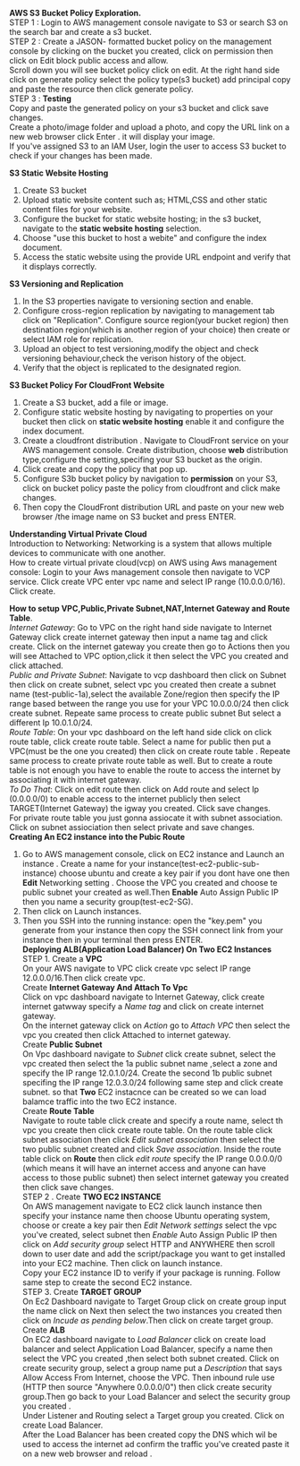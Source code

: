 **AWS S3 Bucket Policy Exploration.**<br>
STEP 1 : Login to AWS management console navigate to S3 or search S3 on the search bar and create a s3 bucket.<br>
STEP 2 : Create a JASON- formatted bucket policy on the management console by clicking on the bucket you created, click on permission then click on Edit block public access and allow.<br>
Scroll down you will see bucket policy click on edit. At the right hand side click on generate policy select the policy type(s3 bucket) add principal copy and paste the resource then click generate policy.<br>
STEP 3 : **Testing**<br>
Copy and paste the generated policy on your s3 bucket and click save changes.<br>
Create a photo/image folder and upload a photo, and copy the URL link on a new web browser click Enter . it will display your image.<br>
If you've assigned S3 to an IAM User, login the user to access S3 bucket to check if your changes has been made.<br>

**S3 Static Website Hosting**<br>
1. Create S3 bucket<br>
2. Upload static website content such as; HTML,CSS and other static content files for your website.<br>
3. Configure the bucket for static website hosting; in the s3 bucket, navigate to the **static website hosting** selection.<br>
4. Choose "use this bucket to host a webite" and configure the index document.<br>
5. Access the static website using the provide URL endpoint and verify that it displays correctly.<br>

**S3 Versioning and Replication**<br>
1. In the S3 properties navigate to versioning section and enable.<br>
2. Configure cross-region replication by navigating to management tab click on "Replication". Configure source region(your bucket region) then destination region(which is another region of your choice) then create or select IAM role for replication.<br>
3. Upload an object to test versioning,modify the object and check versioning behaviour,check the verison history of the object.<br>
4.  Verify that the object is replicated to the designated region.<br>

**S3 Bucket Policy For CloudFront Website**<br>
1. Create a S3 bucket, add a file or image.<br>
2. Configure static website hosting by navigating to properties on your bucket then click on **static website hosting** enable it and configure the index document.<br>
3. Create a cloudfront distribution . Navigate to CloudFront service on your AWS management console. Create distribution, choose **web** distribution type,configure the setting,specifing your S3 bucket as the origin.<br>
4. Click create and copy the policy that pop up.<br>
5. Configure S3b bucket policy by navigation to **permission** on your S3, click on bucket policy paste the policy from cloudfront and click make changes.<br>
6. Then copy the CloudFront distribution URL and paste on your new web browser /the image name on S3 bucket and press ENTER.<br>

**Understanding Virtual Private Cloud**<br>
Introduction to Networking: Networking is a system that allows multiple devices to communicate with one another.<br>
How to create virtual private cloud(vcp) on AWS using Aws management console: Login to your Aws management console then navigate to VCP service. Click create VPC enter vpc name and select IP range (10.0.0.0/16). Click create.<br>

**How to setup VPC,Public,Private Subnet,NAT,Internet Gateway and Route Table**.<br>
*Internet Gateway*: Go to VPC on the right hand side navigate to Internet Gateway click create internet gateway then input a name tag and click create. Click on the internet gateway you create then go to Actions then you will see Attached to VPC option,click it then select the VPC you created and click attached.<br>
*Public and Private Subnet*: Navigate to vcp dashboard then click on Subnet then click on create subnet, select vpc you created then create a subnet name (test-public-1a),select the available Zone/region then specify the IP range based between the range you use for your VPC 10.0.0.0/24 then click create subnet. Repeate same process to create public subnet But select a different Ip 10.0.1.0/24.<br>
*Route Table*: On your vpc dashboard on the left hand side click on click route table, click create route table. Select a name for public then put a VPC(must be the one you created) then click on create route table . Repeate same process to create private route table as well. But to  create a route table is not enough you have to enable the route to access the internet by associating it with internet gateway.<br>
*To Do That*: Click on edit route then click on Add route and select Ip (0.0.0.0/0) to enable access to the internet publicly then select TARGET(Internet Gateway) the igway you created. Click save changes.<br>
For private route table you just gonna assiocate it with subnet association. Click on subnet assiociation then select private and save changes.<br>
**Creating An EC2 instance into the Pubic Route**<br>
1. Go to AWS management console, click on EC2 instance and Launch an instance . Create a name for your instance(test-ec2-public-sub-instance) choose ubuntu and create a key pair if you dont have one then **Edit** Networking setting . Choose the VPC you created and choose te public subnet your created as well.Then **Enable** Auto Assign Public IP then you name a security group(test-ec2-SG).<br>
2. Then click on Launch instances.<br>
3. Then you SSH into the running instance: open the "key.pem" you generate from your instance then copy the SSH connect link from your instance then in your terminal then press ENTER.<br>
   **Deploying ALB(Application Load Balancer) On Two EC2 Instances**<br>
   STEP 1. Create a **VPC**<br>
   On your AWS navigate to VPC click create vpc select IP range 12.0.0.0/16.Then click create vpc.<br>
   Create **Internet Gateway And Attach To Vpc**<br>
   Click on vpc dashboard navigate to Internet Gateway, click create internet gatwway specify a *Name tag* and click on create internet gateway.<br>
   On the internet gateway click on *Action* go to *Attach VPC* then select the vpc you created then click Attached to internet gateway.<br>
   Create **Public Subnet**<br>
   On Vpc dashboard navigate to *Subnet* click create subnet, select the vpc created then select the 1a public subnet name ,select a zone and specify the IP range 12.0.1.0/24. Create the second 1b public subnet specifing the IP range 12.0.3.0/24 following same step and click create subnet. so that **Two** EC2  instacnce can be created so we can load balamce traffic into the two EC2 instance.<br>
   Create **Route Table**<br>
   Navigate  to route table click create and specify a route name, select th vpc you create then click create route table. On the route table click subnet association then click *Edit subnet association* then select the two public subnet created and click *Save association*. Inside the route table click on **Route** then click *edit route* specify the IP range 0.0.0.0/0 (which means it will have an internet access and anyone can have access to those public subnet) then select internet gateway you created then click save changes.<br>
STEP 2 . Create **TWO EC2 INSTANCE**<br>
On AWS management navigate to EC2 click launch instance then specify your instance name then choose Ubuntu operating system, choose or create a key pair then *Edit Network settings* select the vpc you've created, select subnet then *Enable* Auto Assign Public IP then click on *Add security group* select HTTP and ANYWHERE then scroll down to user date and add the script/package you want to get installed into your EC2 machine. Then click on launch instance.<br>
Copy your EC2 instance ID to verify if your package is running. Follow same step to create the second EC2 instance.<br>
STEP 3. Create **TARGET GROUP**<br>
On Ec2 Dashboard navigate to Target Group click on create group input the name click on Next then select the two instances you created then click on *Incude as pending below*.Then click on create target group.<br>
Create **ALB**<br>
On EC2 dashboard navigate to *Load Balancer* click on create load balancer and select Application Load Balancer, specify a name then select the VPC you created ,then select both subnet created. Click on create security group, select a group name put a *Description* that says Allow Access From Internet, choose the VPC. Then inbound rule use (HTTP then source "Anywhere 0.0.0.0/0") then click create security group.Then go back to your Load Balancer and select the security group you created .<br>
Under Listener and Routing select a Target group you created. Click on create Load Balancer. <br>
After the Load Balancer has been created copy the DNS which wil be used to access the internet ad confirm the traffic you've created paste it on a new web browser and reload .

